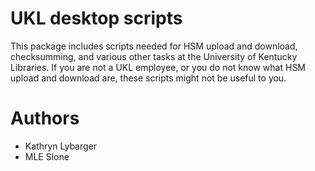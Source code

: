 # UKL desktop scripts

This package includes scripts needed for HSM upload and download, checksumming, and
various other tasks at the University of Kentucky Libraries. If you are not a UKL
employee, or you do not know what HSM upload and download are, these scripts might
not be useful to you.

# Authors
* Kathryn Lybarger
* MLE Slone

